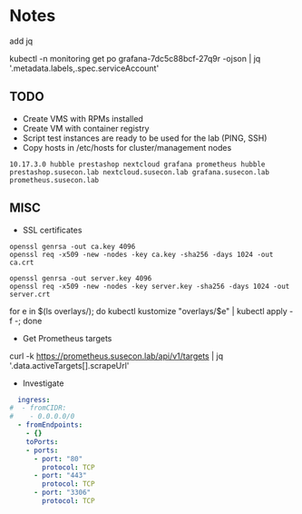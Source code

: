 # Notes


add jq

kubectl -n monitoring get po grafana-7dc5c88bcf-27q9r -ojson | jq '.metadata.labels,.spec.serviceAccount'

## TODO


* Create VMS with RPMs installed
* Create VM with container registry
* Script test instances are ready to be used for the lab (PING, SSH)
* Copy hosts in /etc/hosts for cluster/management nodes

```
10.17.3.0 hubble prestashop nextcloud grafana prometheus hubble prestashop.susecon.lab nextcloud.susecon.lab grafana.susecon.lab prometheus.susecon.lab
```

## MISC

* SSL certificates

```
openssl genrsa -out ca.key 4096
openssl req -x509 -new -nodes -key ca.key -sha256 -days 1024 -out ca.crt

openssl genrsa -out server.key 4096
openssl req -x509 -new -nodes -key server.key -sha256 -days 1024 -out server.crt
```


for e in $(ls overlays/); do kubectl kustomize "overlays/$e" | kubectl apply -f -; done

* Get Prometheus targets

curl -k https://prometheus.susecon.lab/api/v1/targets | jq '.data.activeTargets[].scrapeUrl'

* Investigate

```yaml
  ingress:
#  - fromCIDR:
#    - 0.0.0.0/0
  - fromEndpoints:
    - {}
    toPorts:
    - ports:
      - port: "80"
        protocol: TCP
      - port: "443"
        protocol: TCP
      - port: "3306"
        protocol: TCP
```
